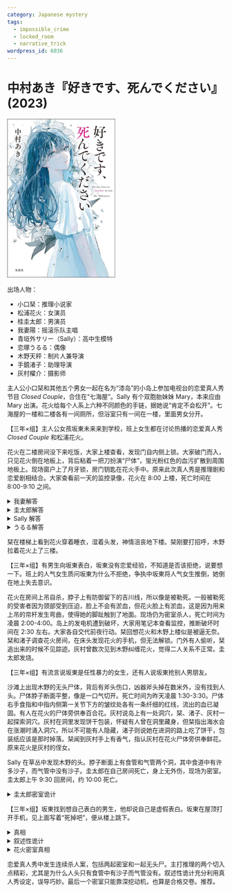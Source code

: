 ```yaml
---
category: Japanese mystery
tags:
  - impossible_crime
  - locked_room
  - narrative_trick
wordpress_id: 6036
---
```


# 中村あき『好きです、死んでください』(2023)

<img src=images/2023_cover.jpg width=250/>

出场人物：
<ul>
<li>小口栞：推理小说家</li>
<li>松浦花火：女演员</li>
<li>桂圭太郎：男演员</li>
<li>我妻陽：摇滚乐队主唱</li>
<li>青垣外サリー（Sally）：高中生模特</li>
<li>恋塚うるる：偶像</li>
<li>木野天秤：制片人兼导演</li>
<li>手鏡渚子：助理导演</li>
<li>灰村櫂介：摄影师</li>
</ul>

主人公小口栞和其他五个男女一起在名为“漆岛”的小岛上参加电视台的恋爱真人秀节目 <i>Closed Couple</i>，合住在“七海屋”。Sally 有个双胞胎妹妹 Mary，本来应由 Mary 出演。花火给每个人系上六种不同颜色的手链，据她说“肯定不会松开”。七海屋的一楼和二楼各有一间厕所，但浴室只有一间在一楼，里面男女分开。

【三年×组】主人公女孩坂東未来来到学校，班上女生都在讨论热播的恋爱真人秀 <i>Closed Couple</i> 和松浦花火。

花火在二楼房间没下来吃饭，大家上楼查看，发现门自内侧上锁。大家破门而入，只见花火倒在地板上，背后粘着一把刀扮演“尸体”，蛍光粉红色的血污扩散到周围地板上。现场窗户上了月牙锁，房门钥匙在花火手中。原来此次真人秀是推理剧和恋爱剧相结合。大家查看前一天的监控录像，花火在 8:00 上楼，死亡时间在 8:00-9:10 之间。

<details><summary>我妻解答</summary>
圭太郎是犯人，他第一个确认窗户上了月牙锁，但其实窗户没锁，是他锁上。

这个推理不对，因为圭太郎挥斧破门，手上沾了泥巴，上锁时会留下泥巴痕迹。
</details>

<details><summary>圭太郎解答</summary>
犯人将花火房间的钥匙名牌与自己房间的钥匙名牌交换。圭太郎、我妻、うるる用钥匙进入自己房间时都发出了解锁声，犯人只能是栞和 Sally 中一人。监控录像证实 Sally 有不在场证明，所以犯人是栞。

这个推理不对，因为按照节目设定，花火钥匙上系了无法解开的“花火结”。
</details>

<details><summary>Sally 解答</summary>
Sally 说自己是凶手，监控录像拍下的是双胞胎妹妹 Mary。

这个推理不对，因为 Mary 嘴角有一颗痣，而监控中的人没有。
</details>

<details><summary>うるる解答</summary>
岛上有第七个人，因为手环是彩虹色，却只有六种颜色。（伏线：七海屋，“漆岛”的中文发音与“七”相同。）
</details>

栞在楼梯上看到花火穿着睡衣，湿着头发，神情沮丧地下楼。栞刚要打招呼，木野拉着花火上了三楼。

【三年×组】有男生向坂東表白，坂東没有恋爱经验，不知道是否该拒绝，说要想一下。班上的人气女生质问坂東为什么不拒绝，争执中坂東将人气女生推倒，她倒在地上失去意识。

花火在房间上吊自杀，脖子上有防御留下的吉川线，所以像是被勒死。一般被勒死的受害者因为颈部受到压迫，脸上不会有淤血，但花火脸上有淤血，这是因为用来上吊的帘杆发生弯曲，使得她的脚趾触到了地面。现场仍为密室杀人，死亡时间为凌晨 2:00-4:00。岛上的发电机遭到破坏，大家用笔记本查看监控，推断破坏时间在 2:30 左右。大家各自交代前夜行动。栞回想花火和木野上楼似是被逼无奈。栞和渚子调查花火房间，在床头发现花火的手机，但无法解锁。门外有人偷听，栞追出来的时候不见踪迹。灰村曾数次见到木野纠缠花火，觉得二人关系不正常。圭太郎发烧。

【三年×组】有流言说坂東是任性暴力的女生，还有人说坂東抢别人男朋友。

沙滩上出现木野的无头尸体，背后有斧头伤口，凶器斧头掉在数米外，没有找到人头。尸体脖子断面平整，像是一口气切开。死亡时间为昨天凌晨 1:30-3:30。尸体右手食指和中指内侧第一关节下方的皱纹处各有一条纤细的红线，流出的血已凝固。有人在花火的尸体旁供奉百合花。灰村说岛上有一处洞穴，栞、渚子、灰村一起探索洞穴。灰村在洞里发现饼干包装，怀疑有人曾在洞里藏身，但栞指出海水会在涨潮时涌入洞穴，所以不可能有人隐藏，渚子则说她在进洞的路上吃了饼干，包装纸应该是那时掉落。栞闻到灰村手上有香气，指认灰村在花火尸体旁供奉鲜花。原来花火是灰村的侄女。

Sally 在草丛中发现木野的头。脖子断面上有食管和气管两个洞，其中食道中有许多沙子，而气管中没有沙子。圭太郎在自己房间死亡，身上无外伤，现场为密室。圭太郎上午 9:30 回房间，约 10:00 死亡。

<details><summary>圭太郎密室诡计</summary>
凶手在圭太郎的香烟里注射水银。
</details>

【三年×组】坂東找到想自己表白的男生，他却说自己是虚假表白。坂東在屋顶打开手机，见上面写着“死掉吧”，便从楼上跳下。

<details><summary>真相</summary>
食管中有沙子而气管没有，是因为木野临死前做出吞咽动作，气管封闭。食指和中指第一关节的皱纹不在同一直线上，很难同时受伤，但握紧时便会对齐，所以木野临死前用手抓线状物，留下划伤。木野遭到凶手的斧头袭击，临死前夺取了凶手的手链，试图吞下手链保留证据，无意中也吞下了沙子。凶手为了阻止木野迅速将其断头，夺回手链。所有出演者的手链都绑在手腕上，如果木野要抢夺手链必先起身，那样他背后的血必会流到下半身，可是尸体下半身没有血。这个矛盾说明凶手的手链绑在脚腕上，所以木野不需要起身也可以抢夺手链。

手鏡渚子兼任助理导演和演员，是第七个出演者，她的蓝色手链绑在脚腕上。在推理剧中发现花火“尸体”后，木野指示渚子给花火拿来饮料，渚子喂花火喝的“TONC WATER”不是“TONIC WATER”（通力水），而是“TOXIC WATER”（毒水），所以渚子是推理剧中的凶手。
</details>

<details><summary>叙述性诡计</summary>
双线叙述看上去像是同时发生，但其实前后间隔四年。四年前，手鏡渚子以坂東未来的艺名（“手鏡”的英文“ハンドミラ”→坂東未来）参加 <i>Closed Couple</i> 的学校实景真人秀“三年×组”，导演为木野天秤，同时出演的还有桂圭太郎和松浦花火。圭太郎向渚子虚假表白，造成三人三角恋，渚子跳楼自杀未遂，节目停播。四年后 <i>Closed Couple</i> 重播，渚子以助理导演身份参加，圭太郎和花火都忘了渚子相貌，渚子为了报复杀死三人。
</details>

<details><summary>花火密室真相</summary>
渚子以为自己勒死花火，但其实花火只是失去意识，她醒来后自内锁上门，内疚地上吊自杀。
</details>

恋爱真人秀中发生连续杀人案，包括两起密室和一起无头尸。主打推理的两个切入点精彩，尤其是为什么人头只有食管中有沙子而气管没有。叙述性诡计充分利用真人秀设定，误导巧妙。最后一个密室只能靠深挖动机，也算是合格交卷。推荐。